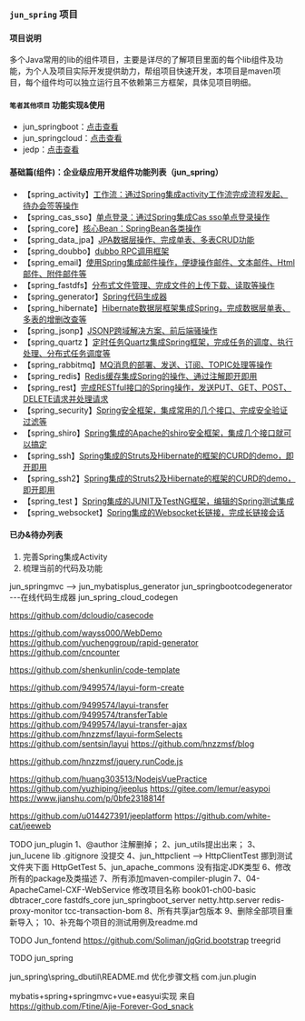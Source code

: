 ### `jun_spring` 项目

#### 项目说明
多个Java常用的lib的组件项目，主要是详尽的了解项目里面的每个lib组件及功能，为个人及项目实际开发提供助力，帮组项目快速开发，本项目是maven项目，每个组件均可以独立运行且不依赖第三方框架，具体见项目明细。

#### `笔者其他项目` 功能实现&使用
- jun_springboot：[点击查看](https://github.com/wujun728/jun_springboot) 
- jun_springcloud：[点击查看](https://github.com/wujun728/jun_springcloud) 
- jedp：[点击查看](https://github.com/wujun728/jedp) 

#### 基础篇(组件)：企业级应用开发组件功能列表（jun_spring）
- 【spring_activity】[工作流：通过Spring集成activity工作流完成流程发起、待办会签等操作](https://github.com/wujun728/jun_spring)
- 【spring_cas_sso】[单点登录：通过Spring集成Cas sso单点登录操作](https://github.com/wujun728/jun_spring)
- 【spring_core】[核心Bean：SpringBean各类操作](https://github.com/wujun728/jun_spring)
- 【spring_data_jpa】[JPA数据层操作、完成单表、多表CRUD功能](https://github.com/wujun728/jun_spring)
- 【spring_doubbo】[dubbo RPC调用框架](https://github.com/wujun728/jun_spring)
- 【spring_email】[使用Spring集成邮件操作，便捷操作邮件、文本邮件、Html邮件、附件邮件等](https://github.com/wujun728/jun_spring)
- 【spring_fastdfs】[分布式文件管理、完成文件的上传下载、读取等操作](https://github.com/wujun728/jun_spring)
- 【spring_generator】[Spring代码生成器](https://github.com/wujun728/jun_spring)
- 【spring_hibernate】[Hibernate数据层框架集成Spring，完成数据层单表、多表的增删改查等](https://github.com/wujun728/jun_spring)
- 【spring_jsonp】[JSONP跨域解决方案、前后端骚操作](https://github.com/wujun728/jun_spring)
- 【spring_quartz 】[定时任务Quartz集成Spring框架，完成任务的调度、执行处理、分布式任务调度等](https://github.com/wujun728/jun_spring)
- 【spring_rabbitmq】[MQ消息的部署、发送、订阅、TOPIC处理等操作](https://github.com/wujun728/jun_spring)
- 【spring_redis】[Redis缓存集成Spring的操作、通过注解即开即用](https://github.com/wujun728/jun_spring)
- 【spring_rest】[完成RESTful接口的Spring操作，发送PUT、GET、POST、DELETE请求并处理请求](https://github.com/wujun728/jun_spring)
- 【spring_security】[Spring安全框架，集成常用的几个接口、完成安全验证过滤等](https://github.com/wujun728/jun_spring)
- 【spring_shiro】[Spring集成的Apache的shiro安全框架，集成几个接口就可以搞定](https://github.com/wujun728/jun_spring)
- 【spring_ssh】[Spring集成的Struts及Hibernate的框架的CURD的demo，即开即用](https://github.com/wujun728/jun_spring)
- 【spring_ssh2】[Spring集成的Struts2及Hibernate的框架的CURD的demo，即开即用](https://github.com/wujun728/jun_spring)
- 【spring_test 】[Spring集成的JUNIT及TestNG框架，编辑的Spring测试集成](https://github.com/wujun728/jun_spring)
- 【spring_websocket】[Spring集成的Websocket长链接，完成长链接会话](https://github.com/wujun728/jun_spring)

#### 已办&待办列表
1. 完善Spring集成Activity
1. 梳理当前的代码及功能


 

jun_springmvc   --> jun_mybatisplus_generator
jun_springbootcodegenerator   ---在线代码生成器
jun_spring_cloud_codegen  


https://github.com/dcloudio/casecode


https://github.com/wayss000/WebDemo
https://github.com/yuchenggroup/rapid-generator
https://github.com/cncounter

https://github.com/shenkunlin/code-template

https://github.com/9499574/layui-form-create

https://github.com/9499574/layui-transfer
https://github.com/9499574/transferTable
https://github.com/9499574/layui-transfer-ajax
https://github.com/hnzzmsf/layui-formSelects
https://github.com/sentsin/layui
https://github.com/hnzzmsf/blog 

https://github.com/hnzzmsf/jquery.runCode.js

https://github.com/huang303513/NodejsVuePractice
https://github.com/yuzhiping/jeeplus
https://gitee.com/lemur/easypoi
https://www.jianshu.com/p/0bfe2318814f

https://github.com/u014427391/jeeplatform
https://github.com/white-cat/jeeweb

TODO
jun_plugin
	1、@author  注解删掉；
	2、jun_utils提出出来；
	3、jun_lucene lib .gitignore 没提交
	4、jun_httpclient  --> HttpClientTest  挪到测试文件夹下面
		HttpGetTest
	5、jun_apache_commons  没有指定JDK类型
	6、修改所有的package及类描述
	7、所有添加maven-compiler-plugin
	7、04-ApacheCamel-CXF-WebService 修改项目名称
	book01-ch00-basic
	dbtracer_core
	fastdfs_core
	jun_springboot_server
	netty.http.server
	redis-proxy-monitor
	tcc-transaction-bom
	8、所有共享jar包版本
	9、删除全部项目重新导入；
	10、补充每个项目的测试用例及readme.md

TODO
Jun_fontend
	https://github.com/Soliman/jqGrid.bootstrap
	treegrid


TODO
jun_spring
        
jun_spring\spring_dbutil\README.md  优化步骤文档
com.jun.plugin
 	       
 	          
mybatis+spring+springmvc+vue+easyui实现
来自 <https://github.com/Ftine/Ajie-Forever-God_snack> 
